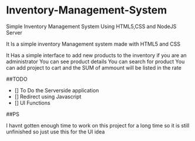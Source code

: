 # Inventory-Management-System
Simple Inventory Management System Using HTML5,CSS and NodeJS Server

It Is a simple inventory Management system made with HTML5 and CSS 

It Has a simple interface to add new products to the inventory if you are an administrator
You can see product details 
You can search for product
You can add project to cart and the SUM of ammount will be listed in the rate

##TODO

- [] To Do the Serverside application
- [] Redirect using Javascript
- [] UI Functions

##PS

I havnt gotten enough time to work on this project for a long time so it is still unfinished so just use this for the UI idea
